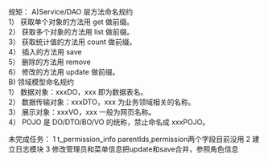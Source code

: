 规矩：
A)Service/DAO 层方法命名规约<br>
    1） 获取单个对象的方法用 get 做前缀。<br>
    2） 获取多个对象的方法用 list 做前缀。<br>
    3） 获取统计值的方法用 count 做前缀。<br>
    4） 插入的方法用 save<br>
    5） 删除的方法用 remove<br>
    6） 修改的方法用 update 做前缀。<br>
B) 领域模型命名规约<br>
    1） 数据对象：xxxDO，xxx 即为数据表名。<br>
    2） 数据传输对象：xxxDTO，xxx 为业务领域相关的名称。<br>
    3） 展示对象：xxxVO，xxx 一般为网页名称。<br>
    4） POJO 是 DO/DTO/BO/VO 的统称，禁止命名成 xxxPOJO。<br>

未完成任务：
1 t_permission_info parentIds,permission两个字段目前没用
2 建立日志模块
3 修改管理员和菜单信息把update和save合并，参照角色信息
